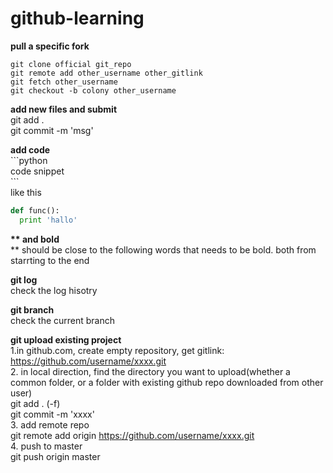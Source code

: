 # github-learning


**pull a specific fork** <br>
```
git clone official git_repo
git remote add other_username other_gitlink
git fetch other_username  
git checkout -b colony other_username  
```


**add new files and submit**<br>
git add .  <br>
git commit -m 'msg'


**add code** <br>
\`\`\`python <br>
code snippet <br>
\`\`\`<br>
like this<br>
```python
def func():
  print 'hallo'
```


**\*\* and bold** <br>
\*\* should be close to the following words that needs to be bold. both from starrting to the end


**git log**<br>
check the log hisotry

**git branch**<br>
check the current branch




**git upload existing project**<br>
1.in github.com, create empty repository, get gitlink: https://github.com/username/xxxx.git  <br>
2. in local direction, find the directory you want to upload(whether a common folder, or a folder with existing github repo downloaded from other user)<br>
git add .  (-f) <br>
git commit -m 'xxxx'<br>
3. add remote repo<br>
git remote add origin https://github.com/username/xxxx.git  <br>
4. push to master<br>
git push origin master


 







